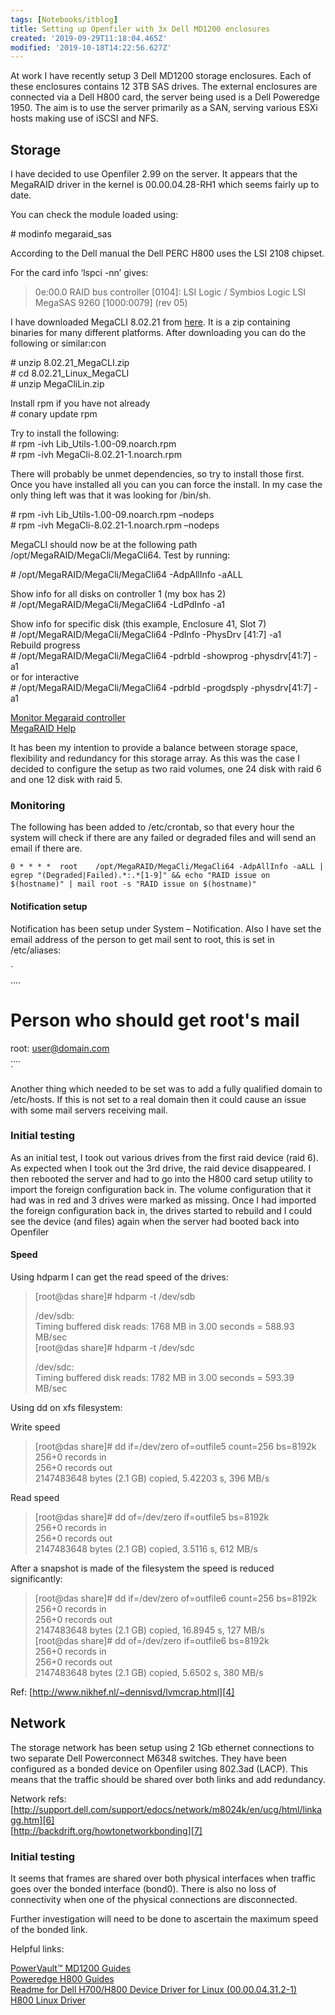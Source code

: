```yaml
---
tags: [Notebooks/itblog]
title: Setting up Openfiler with 3x Dell MD1200 enclosures
created: '2019-09-29T11:18:04.465Z'
modified: '2019-10-18T14:22:56.627Z'
---
```


At work I have recently setup 3 Dell MD1200 storage enclosures. Each of these enclosures contains 12 3TB SAS drives. The external enclosures are connected via a Dell H800 card, the server being used is a Dell Poweredge 1950. The aim is to use the server primarily as a SAN, serving various ESXi hosts making use of iSCSI and NFS.

## Storage

I have decided to use Openfiler 2.99 on the server. It appears that the MegaRAID driver in the kernel is 00.00.04.28-RH1 which seems fairly up to date. 

You can check the module loaded using:

\# modinfo megaraid_sas

According to the Dell manual the Dell PERC H800 uses the LSI 2108 chipset. 

For the card info &#8216;lspci -nn&#8217; gives:

> 0e:00.0 RAID bus controller \[0104]: LSI Logic / Symbios Logic LSI MegaSAS 9260 [1000:0079\] (rev 05)

I have downloaded MegaCLI 8.02.21 from [here][1]. It is a zip containing binaries for many different platforms. After downloading you can do the following or similar:con

\# unzip 8.02.21_MegaCLI.zip  
\# cd 8.02.21\_Linux\_MegaCLI  
\# unzip MegaCliLin.zip

Install rpm if you have not already  
\# conary update rpm 

Try to install the following:  
\# rpm -ivh Lib_Utils-1.00-09.noarch.rpm  
\# rpm -ivh MegaCli-8.02.21-1.noarch.rpm

There will probably be unmet dependencies, so try to install those first. Once you have installed all you can you can force the install. In my case the only thing left was that it was looking for /bin/sh.

\# rpm -ivh Lib_Utils-1.00-09.noarch.rpm &#8211;nodeps  
\# rpm -ivh MegaCli-8.02.21-1.noarch.rpm &#8211;nodeps

MegaCLI should now be at the following path /opt/MegaRAID/MegaCli/MegaCli64. Test by running:

\# /opt/MegaRAID/MegaCli/MegaCli64 -AdpAllInfo -aALL 

Show info for all disks on controller 1 (my box has 2)  
\# /opt/MegaRAID/MegaCli/MegaCli64 -LdPdInfo -a1

Show info for specific disk (this example, Enclosure 41, Slot 7)  
\# /opt/MegaRAID/MegaCli/MegaCli64 -PdInfo -PhysDrv [41:7] -a1  
Rebuild progress  
\# /opt/MegaRAID/MegaCli/MegaCli64 -pdrbld -showprog -physdrv[41:7] -a1  
or for interactive  
\# /opt/MegaRAID/MegaCli/MegaCli64 -pdrbld -progdsply -physdrv[41:7] -a1

[Monitor Megaraid controller][2]  
[MegaRAID Help][3]

It has been my intention to provide a balance between storage space, flexibility and redundancy for this storage array. As this was the case I decided to configure the setup as two raid volumes, one 24 disk with raid 6 and one 12 disk with raid 5.

### Monitoring

The following has been added to /etc/crontab, so that every hour the system will check if there are any failed or degraded files and will send an email if there are.

`0 * * * *	root	/opt/MegaRAID/MegaCli/MegaCli64 -AdpAllInfo -aALL | egrep "(Degraded|Failed).*:.*[1-9]" && echo "RAID issue on $(hostname)" | mail root -s "RAID issue on $(hostname)"`

#### Notification setup

Notification has been setup under System &#8211; Notification. Also I have set the email address of the person to get mail sent to root, this is set in /etc/aliases:

`<br />
....<br />
# Person who should get root's mail<br />
root:		user@domain.com<br />
....<br />
`

Another thing which needed to be set was to add a fully qualified domain to /etc/hosts. If this is not set to a real domain then it could cause an issue with some mail servers receiving mail.

### Initial testing

As an initial test, I took out various drives from the first raid device (raid 6). As expected when I took out the 3rd drive, the raid device disappeared. I then rebooted the server and had to go into the H800 card setup utility to import the foreign configuration back in. The volume configuration that it had was in red and 3 drives were marked as missing. Once I had imported the foreign configuration back in, the drives started to rebuild and I could see the device (and files) again when the server had booted back into Openfiler

#### Speed

Using hdparm I can get the read speed of the drives:

> [root@das share]# hdparm -t /dev/sdb
> 
> /dev/sdb:  
> Timing buffered disk reads: 1768 MB in 3.00 seconds = 588.93 MB/sec  
> [root@das share]# hdparm -t /dev/sdc
> 
> /dev/sdc:  
> Timing buffered disk reads: 1782 MB in 3.00 seconds = 593.39 MB/sec

Using dd on xfs filesystem:

Write speed

> [root@das share]# dd if=/dev/zero of=outfile5 count=256 bs=8192k  
> 256+0 records in  
> 256+0 records out  
> 2147483648 bytes (2.1 GB) copied, 5.42203 s, 396 MB/s 

Read speed

> [root@das share]# dd of=/dev/zero if=outfile5 bs=8192k  
> 256+0 records in  
> 256+0 records out  
> 2147483648 bytes (2.1 GB) copied, 3.5116 s, 612 MB/s 

After a snapshot is made of the filesystem the speed is reduced significantly:

> [root@das share]# dd if=/dev/zero of=outfile6 count=256 bs=8192k  
> 256+0 records in  
> 256+0 records out  
> 2147483648 bytes (2.1 GB) copied, 16.8945 s, 127 MB/s  
> [root@das share]# dd of=/dev/zero if=outfile6 bs=8192k  
> 256+0 records in  
> 256+0 records out  
> 2147483648 bytes (2.1 GB) copied, 5.6502 s, 380 MB/s 

Ref: [http://www.nikhef.nl/~dennisvd/lvmcrap.html][4]  
[][5]

## Network

The storage network has been setup using 2 1Gb ethernet connections to two separate Dell Powerconnect M6348 switches. They have been configured as a bonded device on Openfiler using 802.3ad (LACP). This means that the traffic should be shared over both links and add redundancy.

Network refs:  
[http://support.dell.com/support/edocs/network/m8024k/en/ucg/html/linkagg.htm][6]  
[http://backdrift.org/howtonetworkbonding][7]

### Initial testing

It seems that frames are shared over both physical interfaces when traffic goes over the bonded interface (bond0). There is also no loss of connectivity when one of the physical connections are disconnected.

Further investigation will need to be done to ascertain the maximum speed of the bonded link.

Helpful links:

[PowerVault™ MD1200 Guides][8]  
[Poweredge H800 Guides][9]  
[Readme for Dell H700/H800 Device Driver for Linux (00.00.04.31.2-1)][10]  
[H800 Linux Driver][11]

 [1]: http://www.lsi.com/support/products/Pages/MegaRAIDSAS9260-8i.aspx
 [2]: http://blog.mechanised.com/2010/04/how-to-monitor-lsi-megaraid-controller.html "Monitoring post"
 [3]: http://thatlinuxbox.com/blog/article.php/lsi-megaraid-megacli
 [4]: http://www.nikhef.nl/~dennisvd/lvmcrap.html "http://www.nikhef.nl/~dennisvd/lvmcrap.html"
 [5]: http://johnleach.co.uk/words/613/lvm-snapshot-performance "http://johnleach.co.uk/words/613/lvm-snapshot-performance"
 [6]: http://support.dell.com/support/edocs/network/m8024k/en/ucg/html/linkagg.htm "Configuring Link Aggregation"
 [7]: http://backdrift.org/howtonetworkbonding "How to configure network bonding in Linux"
 [8]: http://support.dell.com/support/edocs/systems/md1200/en/index.htm
 [9]: http://support.dell.com/support/edocs/storage/Storlink/H700H800/en/index.htm
 [10]: http://ftp.dell.com/sas-raid/R282636-megaraid_sas-00.00.04.31.2-1.txt "Dell H700/H800 Device Driver for Linux (00.00.04.31.2-1)"
 [11]: http://ftp.dell.com/sas-raid/R282636-megaraid_sas-00.00.04.31.2-1.tar.gz
